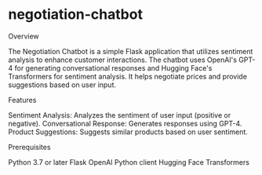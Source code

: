 # negotiation-chatbot

Overview

The Negotiation Chatbot is a simple Flask application that utilizes sentiment analysis to enhance customer interactions. The chatbot uses OpenAI's GPT-4 for generating conversational responses and Hugging Face's Transformers for sentiment analysis. It helps negotiate prices and provide suggestions based on user input.

Features

Sentiment Analysis: Analyzes the sentiment of user input (positive or negative).
Conversational Response: Generates responses using GPT-4.
Product Suggestions: Suggests similar products based on user sentiment.

Prerequisites

Python 3.7 or later
Flask
OpenAI Python client
Hugging Face Transformers
